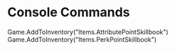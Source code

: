 # Console Commands

Game.AddToInventory("Items.AttributePointSkillbook")
Game.AddToInventory("Items.PerkPointSkillbook")
